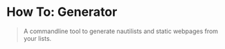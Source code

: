 # How To: Generator
> A commandline tool to generate nautilists and static webpages from your lists.